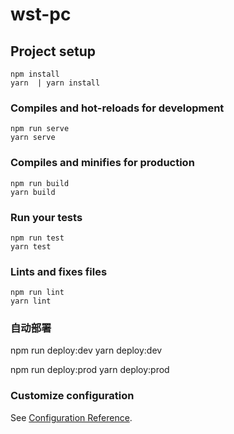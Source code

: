 # wst-pc

## Project setup
```
npm install
yarn  | yarn install
```

### Compiles and hot-reloads for development
```
npm run serve
yarn serve
```

### Compiles and minifies for production
```
npm run build
yarn build
```

### Run your tests
```
npm run test
yarn test
```

### Lints and fixes files
```
npm run lint
yarn lint
```
### 自动部署

npm run deploy:dev
yarn deploy:dev

npm run deploy:prod
yarn deploy:prod

### Customize configuration
See [Configuration Reference](https://cli.vuejs.org/config/).
